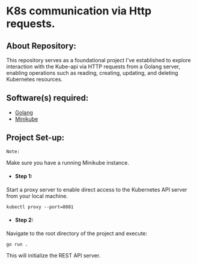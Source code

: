 # K8s communication via Http requests.

## About Repository:

This repository serves as a foundational project I've established to explore interaction with the Kube-api via HTTP requests from a Golang server, enabling operations such as reading, creating, updating, and deleting Kubernetes resources.

## Software(s) required:

* [Golang](https://go.dev/doc/install)
* [Minikube](https://minikube.sigs.k8s.io/docs/start/)

## Project Set-up:

`Note:`

Make sure you have a running Minikube instance.

* #### Step 1: 

Start a proxy server to enable direct access to the Kubernetes API server from your local machine.

```
kubectl proxy --port=8081
```

* #### Step 2: 

Navigate to the root directory of the project and execute:

```
go run .
```

This will initialize the REST API server.
